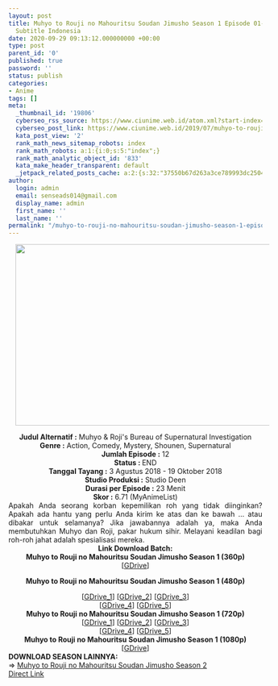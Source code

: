 ```yaml
---
layout: post
title: Muhyo to Rouji no Mahouritsu Soudan Jimusho Season 1 Episode 01-12 END [Batch]
  Subtitle Indonesia
date: 2020-09-29 09:13:12.000000000 +00:00
type: post
parent_id: '0'
published: true
password: ''
status: publish
categories:
- Anime
tags: []
meta:
  _thumbnail_id: '19806'
  cyberseo_rss_source: https://www.ciunime.web.id/atom.xml?start-index=1201&max-results=150
  cyberseo_post_link: https://www.ciunime.web.id/2019/07/muhyo-to-rouji-no-mahouritsu-soudan.html
  kata_post_view: '2'
  rank_math_news_sitemap_robots: index
  rank_math_robots: a:1:{i:0;s:5:"index";}
  rank_math_analytic_object_id: '833'
  kata_make_header_transparent: default
  _jetpack_related_posts_cache: a:2:{s:32:"37550b67d263a3ce789993dc25046c5f";a:2:{s:7:"expires";i:1646775085;s:7:"payload";a:0:{}}s:32:"8f6677c9d6b0f903e98ad32ec61f8deb";a:2:{s:7:"expires";i:1646775088;s:7:"payload";a:0:{}}}
author:
  login: admin
  email: senseads014@gmail.com
  display_name: admin
  first_name: ''
  last_name: ''
permalink: "/muhyo-to-rouji-no-mahouritsu-soudan-jimusho-season-1-episode-01-12-end-batch-subtitle-indonesia/"
---
```

<div class="separator" style="clear: both; text-align: center;"><a href="https://1.bp.blogspot.com/-_lWl3ukegXk/XSdPsKs_mzI/AAAAAAAAbg0/tdEXvgYawbMg29LxO0LDgdyCv35qvgKnQCLcBGAs/s1600/Muhyo%2Bto%2BRouji%2Bno%2BMahouritsu%2BSoudan%2BJimusho.jpg" style="margin-left: 1em; margin-right: 1em;"><img border="0" data-original-height="720" data-original-width="1280" height="360" src="{{ site.baseurl }}/assets/2020/09/Muhyo%2Bto%2BRouji%2Bno%2BMahouritsu%2BSoudan%2BJimusho.jpg" width="640" /></a></div>
<p>
<div style="text-align: center;"><b>Judul</b><b><b> Alternatif</b> :</b> Muhyo &amp; Roji's Bureau of Supernatural Investigation</div>
<div style="text-align: center;"><b><b>Genre :</b></b> Action, Comedy, Mystery, Shounen, Supernatural</div>
<div style="text-align: center;"><b>Jumlah Episode :</b> 12<br /><b>Status :&nbsp;</b>END<br /><b>Tanggal Tayang :</b> 3 Agustus 2018 - 19 Oktober 2018<br /><b>Studio Produksi :</b> Studio Deen<br /><b>Durasi per Episode :</b> 23 Menit</div>
<div style="text-align: center;"><b>Skor :</b> 6.71 (MyAnimeList)</div>
<div style="text-align: center;"></div>
<div style="text-align: justify;">Apakah Anda seorang korban kepemilikan roh yang tidak diinginkan? Apakah ada hantu yang perlu Anda kirim ke atas dan ke bawah ... atau dibakar untuk selamanya? Jika jawabannya adalah ya, maka Anda membutuhkan Muhyo dan Roji, pakar hukum sihir. Melayani keadilan bagi roh-roh jahat adalah spesialisasi mereka.</div>
<div style="text-align: justify;"></div>
<div style="text-align: justify;"></div>
<div style="text-align: center;"><b>Link Download Batch:</b></div>
<div style="text-align: center;">
<div style="text-align: center;"><b>Muhyo to Rouji no Mahouritsu Soudan Jimusho&nbsp;Season 1&nbsp;(</b><b>360p</b><b>)</b></div>
<div style="text-align: center;">[<a href="https://drive.google.com/uc?id=1adICtZ65h6cst474BjbnaUE-5NhZB5FY" target="_blank" rel="noopener">GDrive</a>]</div>
<div style="text-align: center;"></div>
<p><b>Muhyo to Rouji no Mahouritsu Soudan Jimusho</b><span style="text-align: left;"><b>&nbsp;Season 1</b></span><b>&nbsp;(</b><b>480p</b><b>)</b></div>
<div style="text-align: center;">[<a href="https://drive.google.com/uc?id=1Q1VwuqhqchuqRfJHlRzAlQMu43BcpzMQ" target="_blank" rel="noopener">GDrive_1</a>] [<a href="https://drive.google.com/uc?id=1foqx-sPXQNeuDJAUQjJkwWGVdSpswKMK" target="_blank" rel="noopener">GDrive_2</a>] [<a href="https://drive.google.com/uc?id=1JqDn1rfIlw6s_RPmhhLWJvJGWqU9kWat" target="_blank" rel="noopener">GDrive_3</a>]<br />[<a href="https://drive.google.com/uc?id=1BsqDnxSf-kkBChYF2Fej5fOxQO75KMPJ" target="_blank" rel="noopener">GDrive_4</a>] [<a href="https://drive.google.com/uc?id=1yCbslCYArHknQ1M1Z_fIfD4jEC2hzzFD" target="_blank" rel="noopener">GDrive_5</a>]</div>
<div style="text-align: center;"></div>
<div style="text-align: center;"><b>Muhyo to Rouji no Mahouritsu Soudan Jimusho</b><span style="text-align: left;"><b>&nbsp;Season 1</b></span><b>&nbsp;(</b><b>720p</b><b>)</b></div>
<div style="text-align: center;">[<a href="https://drive.google.com/uc?id=1recvel5h1Xuo6pybJKq0TBKFvqnZjqOm" target="_blank" rel="noopener">GDrive_1</a>] [<a href="https://drive.google.com/uc?id=1-ScsRHNVXxA7b_kXuEzqOwEpQU2uEgs1" target="_blank" rel="noopener">GDrive_2</a>] [<a href="https://drive.google.com/uc?id=1rnJ868bCmSV_d_FWSwaIe5F2r1jDloij" target="_blank" rel="noopener">GDrive_3</a>]<br />[<a href="https://drive.google.com/uc?id=1lPOx58pLabLLGdCy-nNC3lIugDDm0tKe" target="_blank" rel="noopener">GDrive_4</a>] [<a href="https://drive.google.com/uc?id=1WmAyH55BarB87ySgMvU3ICLRVpJcfgX-" target="_blank" rel="noopener">GDrive_5</a>]</div>
<div style="text-align: center;"><b>Muhyo to Rouji no Mahouritsu Soudan Jimusho</b><span style="text-align: left;"><b>&nbsp;Season 1</b></span><b>&nbsp;(1080p)</b></div>
<div style="text-align: center;">[<a href="https://drive.google.com/uc?id=17SoLEhKUYv75wKUsS7o8mVTSHfp2vcYQ" target="_blank" rel="noopener">GDrive</a>]</div>
<div style="text-align: left;"></div>
<div style="text-align: left;"></div>
<div style="text-align: left;"><b>DOWNLOAD SEASON LAINNYA:</b></div>
<div style="text-align: left;"></div>
<div style="text-align: left;">=&gt;&nbsp;<a href="https://www.ciunime.web.id/2020/09/muhyo-to-rouji-no-mahouritsu-soudan.html" target="_blank" rel="noopener">Muhyo to Rouji no Mahouritsu Soudan Jimusho Season 2</a></div>
<div style="text-align: left;"></div>
<link rel="stylesheet" href="https://cdnjs.cloudflare.com/ajax/libs/font-awesome/4.7.0/css/font-awesome.min.css" />
<div class="divbtn"> <a href="https://handymansurrender.com/fihup8buzv?key=94550f7ce39444073321dde3b8782f97" class="btn"><i class="fa fa-download"></i> Direct Link</a> </div>
